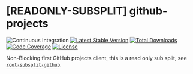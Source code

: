 # [READONLY-SUBSPLIT] github-projects


![Continuous Integration](https://github.com/php-api-clients/github-projects/workflows/Continuous%20Integration/badge.svg)
[![Latest Stable Version](https://poser.pugx.org/api-clients/github-projects/v/stable.png)](https://packagist.org/packages/api-clients/github-projects)
[![Total Downloads](https://poser.pugx.org/api-clients/github-projects/downloads.png)](https://packagist.org/packages/api-clients/github-projects)
[![Code Coverage](https://scrutinizer-ci.com/g/php-api-clients/github-projects/badges/coverage.png?b==)](https://scrutinizer-ci.com/g/php-api-clients/github-projects/?branch=)
[![License](https://poser.pugx.org/api-clients/github-projects/license.png)](https://packagist.org/packages/api-clients/github-projects)

Non-Blocking first GitHub projects client, this is a read only sub split, see [`root-subsplit-github`](https://github.com/php-api-clients/root-subsplit-github).
